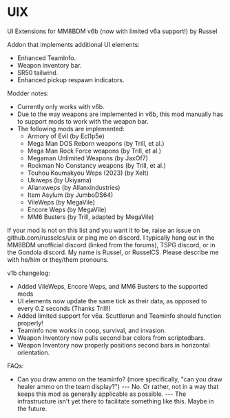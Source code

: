 # UIX

UI Extensions for MM8BDM v6b
(now with limited v6a support!)
by Russel

Addon that implements additional UI elements:
- Enhanced TeamInfo.
- Weapon inventory bar.
- SR50 tailwind.
- Enhanced pickup respawn indicators.

Modder notes:
- Currently only works with v6b.
- Due to the way weapons are implemented in v6b, this mod manually has to support mods to work with the weapon bar.
- The following mods are implemented:
  - Armory of Evil (by Ecl1p5e)
  - Mega Man DOS Reborn weapons (by Trill, et al.)
  - Mega Man Rock Force weapons (by Trill, et al.)
  - Megaman Unlimited Weapons (by JaxOf7)
  - Rockman No Constancy weapons (by Trill, et al.)
  - Touhou Koumakyou Weps (2023) (by Xelt)
  - Ukiweps (by Ukiyama)
  - Allanxweps (by Allanxindustries)
  - Item Asylum (by JumboDS64)
  - VileWeps (by MegaVile)
  - Encore Weps (by MegaVile)
  - MM6 Busters (by Trill, adapted by MegaVile)

If your mod is not on this list and you want it to be, raise an issue on github.com/russelcs/uix or ping me on discord.
I typically hang out in the MM8BDM unofficial discord (linked from the forums), TSPG discord, or in the Gondola discord.
My name is Russel, or RusselCS. Please describe me with he/him or they/them pronouns.

v1b changelog:
- Added VileWeps, Encore Weps, and MM6 Busters to the supported mods
- UI elements now update the same tick as their data, as opposed to every 0.2 seconds (Thanks Trill!)
- Added limited support for v6a. Scuttlerun and Teaminfo should function properly!
- Teaminfo now works in coop, survival, and invasion.
- Weapon Inventory now pulls second bar colors from scriptedbars.
- Weapon Inventory now properly positions second bars in horizontal orientation.

FAQs:
- Can you draw ammo on the teaminfo? (more specifically, "can you draw healer ammo on the team display?")
--- No. Or rather, not in a way that keeps this mod as generally applicable as possible.
--- The infrastructure isn't yet there to facilitate something like this. Maybe in the future.
